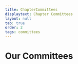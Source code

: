 ```yaml
---
title: ChapterCommittees
displaytext: Chapter Committees
layout: null
tab: true
order: 2
tags: committees
---
```


# Our Committees
